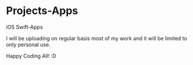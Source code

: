 # Projects-Apps
iOS Swift-Apps

I will be uploading on regular basis most of my work and it will be limited to only personal use. 

Happy Coding All! :D
